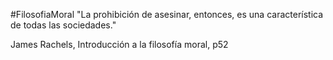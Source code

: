 #FilosofiaMoral 
"La prohibición de asesinar, entonces, es una característica de todas las sociedades."

James Rachels, Introducción a la filosofía moral, p52